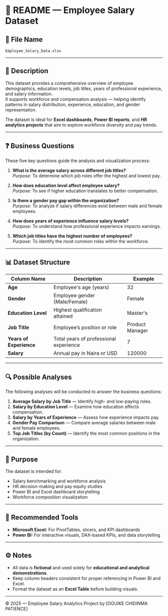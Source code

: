 # 📘 README — Employee Salary Dataset

## 📂 File Name
`Employee_Salary_Data.xlsx`

---

## 📄 Description
This dataset provides a comprehensive overview of employee demographics, education levels, job titles, years of professional experience, and salary information.  
It supports workforce and compensation analysis — helping identify patterns in salary distribution, experience, education, and gender representation.  

The dataset is ideal for **Excel dashboards**, **Power BI reports**, and **HR analytics projects** that aim to explore workforce diversity and pay trends.

---

## ❓ Business Questions
These five key questions guide the analysis and visualization process:

1. **What is the average salary across different job titles?**  
   *Purpose:* To determine which job roles offer the highest and lowest pay.

2. **How does education level affect employee salary?**  
   *Purpose:* To see if higher education translates to better compensation.

3. **Is there a gender pay gap within the organization?**  
   *Purpose:* To analyze if salary differences exist between male and female employees.

4. **How does years of experience influence salary levels?**  
   *Purpose:* To understand how professional experience impacts earnings.

5. **Which job titles have the highest number of employees?**  
   *Purpose:* To identify the most common roles within the workforce.

---

## 📊 Dataset Structure

| Column Name           | Description                                      | Example              |
|------------------------|--------------------------------------------------|----------------------|
| **Age**                | Employee's age (years)                           | 32                   |
| **Gender**             | Employee gender (Male/Female)                    | Female               |
| **Education Level**    | Highest qualification attained                   | Master's             |
| **Job Title**          | Employee’s position or role                      | Product Manager      |
| **Years of Experience**| Total years of professional experience           | 7                    |
| **Salary**             | Annual pay in Naira or USD                       | 120000               |

---

## 🔍 Possible Analyses
The following analyses will be conducted to answer the business questions:

1. **Average Salary by Job Title** — Identify high- and low-paying roles.  
2. **Salary by Education Level** — Examine how education affects compensation.  
3. **Salary by Years of Experience** — Assess how experience impacts pay.  
4. **Gender Pay Comparison** — Compare average salaries between male and female employees.  
5. **Top Job Titles (by Count)** — Identify the most common positions in the organization.

---

## 🎯 Purpose
The dataset is intended for:
- Salary benchmarking and workforce analysis  
- HR decision-making and pay equity studies  
- Power BI and Excel dashboard storytelling  
- Workforce composition visualization  

---

## 🧭 Recommended Tools
- **Microsoft Excel:** For PivotTables, slicers, and KPI dashboards  
- **Power BI:** For interactive visuals, DAX-based KPIs, and data storytelling  

---

## ⚙️ Notes
- All data is **fictional** and used solely for **educational and analytical demonstrations**.  
- Keep column headers consistent for proper referencing in Power BI and Excel.  
- Format the dataset as an **Excel Table** before building visuals.  

---

© 2025 — Employee Salary Analytics Project by [OGUIKE CHIDINMA PATIENCE]


